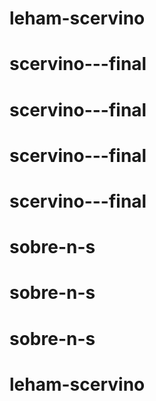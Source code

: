 # leham-scervino
# scervino---final
# scervino---final
# scervino---final
# scervino---final
# sobre-n-s
# sobre-n-s
# sobre-n-s
# leham-scervino
